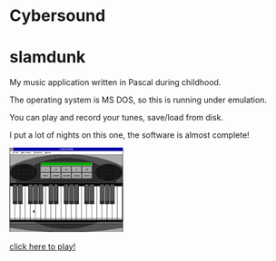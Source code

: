 # Cybersound

# slamdunk

My music application written in Pascal during childhood.

The operating system is MS DOS, so this is running under emulation.

You can play and record your tunes, save/load from disk. 

I put a lot of nights on this one, the software is almost complete!

<img src="cybersound.png" style="width:200px;"/>

[click here to play!](https://blaisetine.github.io/cybersound)
